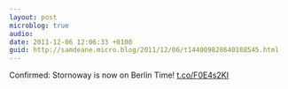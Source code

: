 ```yaml
---
layout: post
microblog: true
audio: 
date: 2011-12-06 12:06:33 +0100
guid: http://samdeane.micro.blog/2011/12/06/t144009828640108545.html
---
```

Confirmed: Stornoway is now on Berlin Time! [t.co/F0E4s2KI](http://t.co/F0E4s2KI)
